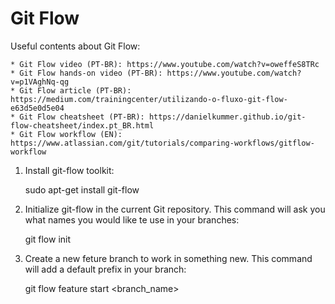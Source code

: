 # Git Flow

Useful contents about Git Flow:

    * Git Flow video (PT-BR): https://www.youtube.com/watch?v=oweffeS8TRc
    * Git Flow hands-on video (PT-BR): https://www.youtube.com/watch?v=p1VAghNq-qg
    * Git Flow article (PT-BR): https://medium.com/trainingcenter/utilizando-o-fluxo-git-flow-e63d5e0d5e04
    * Git Flow cheatsheet (PT-BR): https://danielkummer.github.io/git-flow-cheatsheet/index.pt_BR.html
    * Git Flow workflow (EN): https://www.atlassian.com/git/tutorials/comparing-workflows/gitflow-workflow


1. Install git-flow toolkit:

    sudo apt-get install git-flow

2. Initialize git-flow in the current Git repository. This command will ask you what names you would like te use in your branches:

    git flow init

3. Create a new feture branch to work in something new. This command will add a default prefix in your branch:

    git flow feature start <branch_name>

